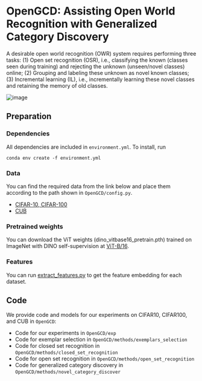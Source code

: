 # OpenGCD: Assisting Open World Recognition with Generalized Category Discovery
A desirable open world recognition (OWR) system requires performing three tasks: (1) Open set recognition (OSR), i.e., classifying the known (classes seen during training) and rejecting the unknown (unseen/novel classes) online; (2) Grouping and labeling these unknown as novel known classes; (3) Incremental learning (IL), i.e., incrementally learning these novel classes and retaining the memory of old classes.

![image](https://github.com/Fulin-Gao/OpenGCD/blob/main/methods.png)

## Preparation
### Dependencies
All dependencies are included in ```environment.yml```. To install, run
```
conda env create -f environment.yml
```

### Data
You can find the required data from the link below and place them according to the path shown in ```OpenGCD/config.py```.
* [CIFAR-10, CIFAR-100](https://www.cs.toronto.edu/~kriz/cifar.html)
* [CUB](https://www.vision.caltech.edu/datasets/cub_200_2011/)

### Pretrained weights
You can download the ViT weights (dino_vitbase16_pretrain.pth) trained on ImageNet with DINO self-supervision at [ViT-B/16](https://github.com/facebookresearch/dino).

### Features
You can run [extract_features.py](https://github.com/sgvaze/generalized-category-discovery/blob/main/methods/clustering/extract_features.py) to get the feature embedding for each dataset.

## Code
We provide code and models for our experiments on CIFAR10, CIFAR100, and CUB in ```OpenGCD```:
* Code for our experiments in ```OpenGCD/exp```
* Code for exemplar selection in ```OpenGCD/methods/exemplars_selection```
* Code for closed set recognition in ```OpenGCD/methods/closed_set_recognition```
* Code for open set recognition in ```OpenGCD/methods/open_set_recognition```
* Code for generalized category discovery in ```OpenGCD/methods/novel_category_discover```


